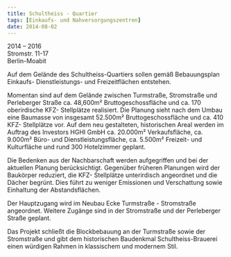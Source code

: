 ```yaml
---
title: Schultheiss - Quartier
tags: [Einkaufs- und Nahversorgungszentren]
date: 2014-08-02
---
```

2014 – 2016<br/>
Stromstr. 11-17<br/>
Berlin-Moabit

Auf dem Gelände des Schultheiss-Quartiers sollen gemäß Bebauungsplan Einkaufs- Dienstleistungs- und Freizeitflächen entstehen.

Momentan sind auf dem Gelände zwischen Turmstraße, Stromstraße und Perleberger Straße ca. 48,600m² Bruttogeschossfläche und
ca. 170 oberirdische KFZ- Stellplätze realisiert. Die Planung sieht nach dem Umbau eine Baumasse von insgesamt 52.500m² Bruttogeschossfläche und ca. 410 KFZ- Stellplätze vor. Auf dem neu gestalteten, historischen Areal werden im Auftrag des Investors HGHI GmbH ca. 20.000m² Verkaufsfläche, ca. 9.000m² Büro- und Dienstleistungsfläche, ca. 5.500m² Freizeit- und Kulturfläche und rund 300 Hotelzimmer geplant.

Die Bedenken aus der Nachbarschaft werden aufgegriffen und bei der aktuellen Planung berücksichtigt. Gegenüber früheren 
Planungen wird der Baukörper reduziert, die KFZ- Stellplätze unterirdisch angeordnet und die Dächer begrünt. Dies führt zu
weniger Emissionen und Verschattung sowie Einhaltung der Abstandsflächen.

Der Hauptzugang wird im Neubau Ecke Turmstraße - Stromstraße angeordnet. Weitere Zugänge sind in der Stromstraße und der
Perleberger Straße geplant.

Das Projekt schließt die Blockbebauung an der Turmstraße sowie der Stromstraße und gibt dem historischen Baudenkmal
Schultheiss-Brauerei einen würdigen Rahmen in klassischem und modernem Stil.
